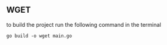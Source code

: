 ## WGET

to build the project run the following command in the terminal

<code>go build -o wget main.go</code>
